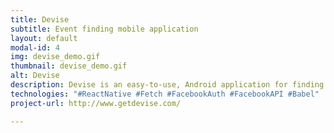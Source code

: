 ```yaml
---
title: Devise
subtitle: Event finding mobile application
layout: default
modal-id: 4
img: devise_demo.gif
thumbnail: devise_demo.gif
alt: Devise
description: Devise is an easy-to-use, Android application for finding things to do in the San Francisco Bay Area.
technologies: "#ReactNative #Fetch #FacebookAuth #FacebookAPI #Babel"
project-url: http://www.getdevise.com/ 

---
```

